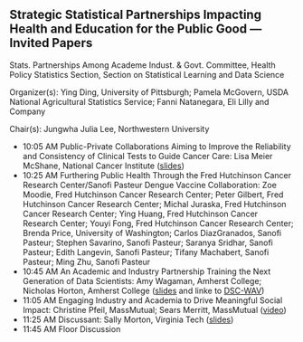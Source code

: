 ## Strategic Statistical Partnerships Impacting Health and Education for the Public Good — Invited Papers

Stats. Partnerships Among Academe Indust. & Govt. Committee, Health Policy Statistics Section, Section on Statistical Learning and Data Science

Organizer(s): Ying Ding, University of Pittsburgh; Pamela McGovern, USDA National Agricultural Statistics Service; Fanni Natanegara, Eli Lilly and Company

Chair(s): Jungwha Julia Lee, Northwestern University

- 10:05 AM	Public-Private Collaborations Aiming to Improve the Reliability and Consistency of Clinical Tests to Guide Cancer Care: 
Lisa Meier McShane, National Cancer Institute
([slides](https://github.com/Amherst-Statistics/JSM2020/blob/master/spaig/McShane_talk_JSM_2020_FINAL.pdf))
- 10:25 AM	Furthering Public Health Through the Fred Hutchinson Cancer Research Center/Sanofi Pasteur Dengue Vaccine Collaboration:
Zoe Moodie, Fred Hutchinson Cancer Research Center; Peter Gilbert, Fred Hutchinson Cancer Research Center; Michal Juraska, Fred Hutchinson Cancer Research Center; Ying Huang, Fred Hutchinson Cancer Research Center; Youyi Fong, Fred Hutchinson Cancer Research Center; Brenda Price, University of Washington; Carlos DiazGranados, Sanofi Pasteur; Stephen Savarino, Sanofi Pasteur; Saranya Sridhar, Sanofi Pasteur; Edith Langevin, Sanofi Pasteur; Tifany Machabert, Sanofi Pasteur; Ming Zhu, Sanofi Pasteur
- 10:45 AM	An Academic and Industry Partnership Training the Next Generation of Data Scientists:
Amy Wagaman, Amherst College; Nicholas Horton, Amherst College
([slides](https://github.com/Amherst-Statistics/JSM2020/blob/master/spaig/jsm2020-spaig.pdf) and linke to [DSC-WAV](https://dsc-wav.github.io/www/))
- 11:05 AM	Engaging Industry and Academia to Drive Meaningful Social Impact:
Christine Pfeil, MassMutual; Sears Merritt, MassMutual ([video](https://www.youtube.com/watch?v=aHhMijte7vo&feature=youtu.be))
- 11:25 AM	Discussant: Sally Morton, Virginia Tech
([slides](https://github.com/Amherst-Statistics/JSM2020/blob/master/spaig/SPAIG-Morton.pdf))
- 11:45 AM	Floor Discussion

